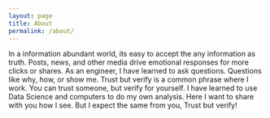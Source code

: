 ```yaml
---
layout: page
title: About
permalink: /about/
---
```


In a information abundant world, its easy to accept the any information as
truth.  Posts, news, and other media drive emotional responses for more clicks
or shares. As an engineer, I have learned to ask questions.  Questions like
why, how, or show me. Trust but verify is a common phrase where I work.  You 
can trust someone, but verify for yourself. I have learned to use
Data Science and computers to do my own analysis. Here I want to share with
you how I see.  But I expect the same from you, Trust but verify!
